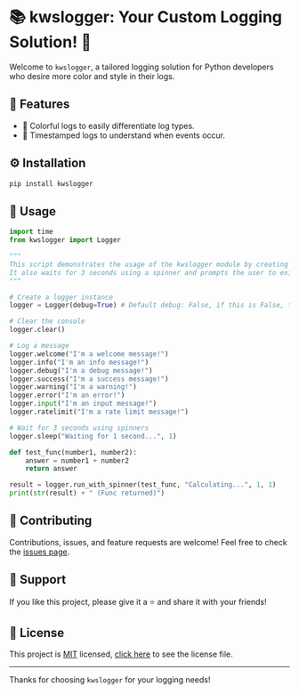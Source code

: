 # 📚 kwslogger: Your Custom Logging Solution! 🚀

Welcome to `kwslogger`, a tailored logging solution for Python developers who desire more color and style in their logs.

## 🌟 Features
- 🎨 Colorful logs to easily differentiate log types.
- 📅 Timestamped logs to understand when events occur.

## ⚙️ Installation
```bash
pip install kwslogger
```

## 🚀 Usage
```python
import time
from kwslogger import Logger

"""
This script demonstrates the usage of the kwslogger module by creating a logger instance and logging various messages using different log levels.
It also waits for 3 seconds using a spinner and prompts the user to exit the program by pressing enter.
"""

# Create a logger instance
logger = Logger(debug=True) # Default debug: False, if this is False, the debug prints won't print.

# Clear the console
logger.clear()

# Log a message
logger.welcome("I'm a welcome message!")
logger.info("I'm an info message!")
logger.debug("I'm a debug message!")
logger.success("I'm a success message!")
logger.warning("I'm a warning!")
logger.error("I'm an error!")
logger.input("I'm an input message!")
logger.ratelimit("I'm a rate limit message!")

# Wait for 3 seconds using spinners
logger.sleep("Waiting for 1 second...", 1)

def test_func(number1, number2):
    answer = number1 + number2
    return answer

result = logger.run_with_spinner(test_func, "Calculating...", 1, 1)
print(str(result) + " (Func returned)")
```

## 🤝 Contributing
Contributions, issues, and feature requests are welcome! Feel free to check the [issues page](https://github.com/kWAYTV/kwslogger/issues).

## 💖 Support
If you like this project, please give it a ⭐️ and share it with your friends!

## 📄 License
This project is [MIT](https://opensource.org/licenses/MIT) licensed, [click here](LICENSE) to see the license file.

---

Thanks for choosing `kwslogger` for your logging needs!
